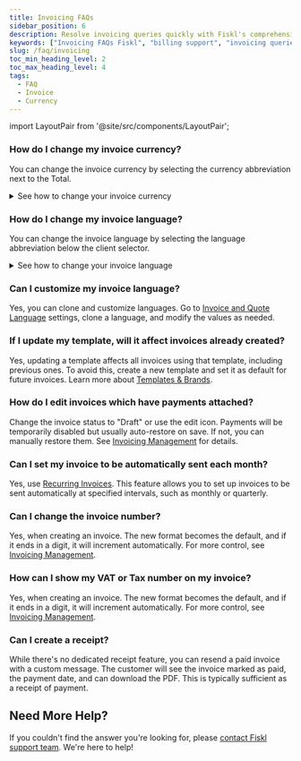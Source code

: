 ```yaml
---
title: Invoicing FAQs
sidebar_position: 6
description: Resolve invoicing queries quickly with Fiskl's comprehensive FAQs. Ensure smooth billing processes and improve cash flow management.
keywords: ["Invoicing FAQs Fiskl", "billing support", "invoicing queries", "small business invoicing"]
slug: /faq/invoicing
toc_min_heading_level: 2
toc_max_heading_level: 4
tags:
  - FAQ
  - Invoice
  - Currency
---
```


import LayoutPair from '@site/src/components/LayoutPair';

### How do I change my invoice currency?

You can change the invoice currency by selecting the currency abbreviation next to the Total.

<details>
<summary>See how to change your invoice currency</summary>
 <LayoutPair imageUrl="https://demo.fiskl.com/e/cm0b8rv8k0001l30cz0nurfac/tour/" useExpander={false}>

#### Within the invoice

1. Create or edit an invoice
2. Select your client
3. Choose the currency (Currency abbreviation next to the **Total**)
4. Select the currency you want

#### Client default
1. You can set a default currency on your [Client](../Core-Features/Clients-Vendors/clients) profile
2. Selecting a client with a different currency will automatically change your invoice currency
 </LayoutPair>
</details>

### How do I change my invoice language?

You can change the invoice language by selecting the language abbreviation below the client selector.

<details>
<summary>See how to change your invoice language</summary>
 <LayoutPair imageUrl="https://demo.fiskl.com/e/cm0baxqmm0021l10cu4ejme9i/tour" useExpander={false}>

#### Within the invoice
1. Create or edit an invoice
2. Select the language symbol near the client selector
3. Choose the desired language

#### Language default
1. You can set a default language in your [Invoice and Quote](../Settings-Configurations/invoice-and-quote-settings.md) settings
2. You can also customize your languages
 </LayoutPair>
</details>

### Can I customize my invoice language?

Yes, you can clone and customize languages. Go to [Invoice and Quote Language](../Settings-Configurations/invoice-and-quote-settings.md#custom-language-cloning) settings, clone a language, and modify the values as needed.

### If I update my template, will it affect invoices already created?

Yes, updating a template affects all invoices using that template, including previous ones. To avoid this, create a new template and set it as default for future invoices. Learn more about [Templates & Brands](../Settings-Configurations/templates-and-brands.md).

### How do I edit invoices which have payments attached?

Change the invoice status to "Draft" or use the edit icon. Payments will be temporarily disabled but usually auto-restore on save. If not, you can manually restore them. See [Invoicing Management](../Core-Features/Invoicing/invoice-management.md) for details.

### Can I set my invoice to be automatically sent each month?

Yes, use [Recurring Invoices](../Core-Features/Invoicing/Recurring%20Invoices/creating-recurring-invoices.md). This feature allows you to set up invoices to be sent automatically at specified intervals, such as monthly or quarterly.

### Can I change the invoice number?

Yes, when creating an invoice. The new format becomes the default, and if it ends in a digit, it will increment automatically. For more control, see [Invoicing Management](../Core-Features/Invoicing/invoice-management).

### How can I show my VAT or Tax number on my invoice?

Yes, when creating an invoice. The new format becomes the default, and if it ends in a digit, it will increment automatically. For more control, see [Invoicing Management](../Core-Features/Invoicing/invoice-management).

### Can I create a receipt?

While there's no dedicated receipt feature, you can resend a paid invoice with a custom message. The customer will see the invoice marked as paid, the payment date, and can download the PDF. This is typically sufficient as a receipt of payment.

## Need More Help?

If you couldn't find the answer you're looking for, please [contact Fiskl support team](mailto:support@fiskl.com). We're here to help!
